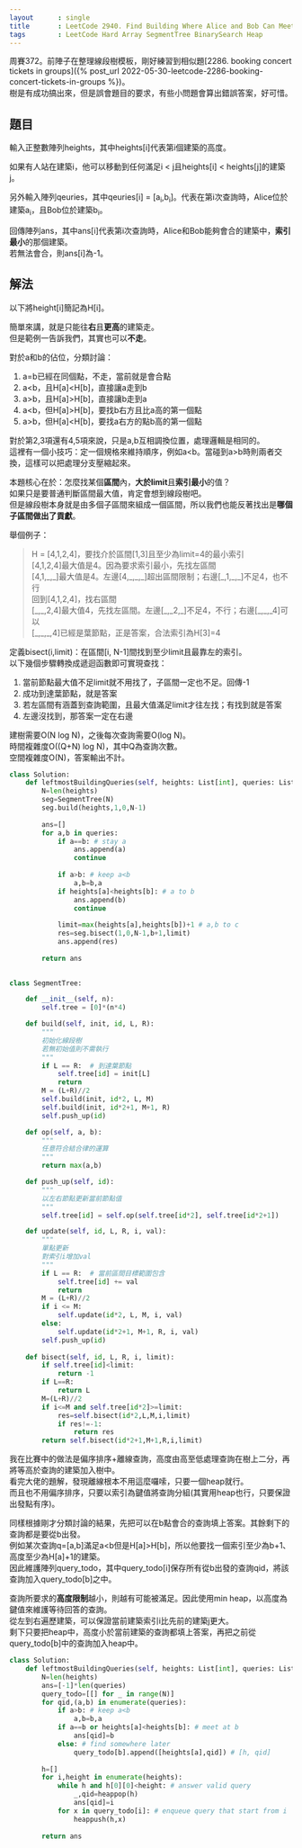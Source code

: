 ```yaml
---
layout      : single
title       : LeetCode 2940. Find Building Where Alice and Bob Can Meet
tags        : LeetCode Hard Array SegmentTree BinarySearch Heap
---
```

周賽372。前陣子在整理線段樹模板，剛好練習到相似題[2286. booking concert tickets in groups]({% post\_url 2022-05-30-leetcode-2286-booking-concert-tickets-in-groups %})。  
樹是有成功搞出來，但是誤會題目的要求，有些小問題會算出錯誤答案，好可惜。  

## 題目

輸入正整數陣列heights，其中heights[i]代表第i個建築的高度。  

如果有人站在建築i，他可以移動到任何滿足i < j且heights[i] < heights[j]的建築j。  

另外輸入陣列qeuries，其中qeuries[i] = [a<sub>i</sub>,b<sub>i</sub>]。代表在第i次查詢時，Alice位於建築a<sub>i</sub>，且Bob位於建築b<sub>i</sub>。  

回傳陣列ans，其中ans[i]代表第i次查詢時，Alice和Bob能夠會合的建築中，**索引最小**的那個建築。  
若無法會合，則ans[i]為-1。  

## 解法

以下將height[i]簡記為H[i]。  

簡單來講，就是只能往**右**且**更高**的建築走。  
但是範例一告訴我們，其實也可以**不走**。  

對於a和b的佔位，分類討論：  

1. a=b已經在同個點，不走，當前就是會合點  
2. a<b，且H[a]<H[b]，直接讓a走到b  
3. a>b，且H[a]>H[b]，直接讓b走到a  
4. a<b，但H[a]>H[b]，要找b右方且比a高的第一個點  
5. a>b，但H[a]<H[b]，要找a右方的點b高的第一個點  

對於第2,3項還有4,5項來說，只是a,b互相調換位置，處理邏輯是相同的。  
這裡有一個小技巧：定一個規格來維持順序，例如a<b。當碰到a>b時則兩者交換，這樣可以把處理分支壓縮起來。  

本題核心在於：怎麼找某個**區間**內，**大於limit**且**索引最小**的值？  
如果只是要普通判斷區間最大值，肯定會想到線段樹吧。  
但是線段樹本身就是由多個子區間來組成一個區間，所以我們也能反著找出是**哪個子區間做出了貢獻**。  

舉個例子：  
> H = [4,1,2,4]，要找介於區間[1,3]且至少為limit=4的最小索引  
> [4,1,2,4]最大值是4。因為要求索引最小，先找左區間  
> [4,1,\_,\_]最大值是4。左邊[4,\_,\_,\_]超出區間限制；右邊[\_,1,\_,\_]不足4，也不行  
> 回到[4,1,2,4]，找右區間  
> [\_,\_,2,4]最大值4，先找左區間。左邊[\_,\_2,\_]不足4，不行；右邊[\_,\_,\_4]可以  
> [\_,\_,\_,4]已經是葉節點，正是答案，合法索引為H[3]=4  

定義bisect(i,limit)：在區間[i, N-1]間找到至少limit且最靠左的索引。  
以下幾個步驟轉換成遞迴函數即可實現查找：  

1. 當前節點最大值不足limit就不用找了，子區間一定也不足。回傳-1  
2. 成功到達葉節點，就是答案  
3. 若左區間有涵蓋到查詢範圍，且最大值滿足limit才往左找；有找到就是答案  
4. 左邊沒找到，那答案一定在右邊  

建樹需要O(N log N)，之後每次查詢需要O(log N)。  
時間複雜度O((Q+N) log N)，其中Q為查詢次數。  
空間複雜度O(N)，答案輸出不計。  

```python
class Solution:
    def leftmostBuildingQueries(self, heights: List[int], queries: List[List[int]]) -> List[int]:
        N=len(heights)
        seg=SegmentTree(N)
        seg.build(heights,1,0,N-1)
        
        ans=[]
        for a,b in queries:
            if a==b: # stay a
                ans.append(a)
                continue
            
            if a>b: # keep a<b
                a,b=b,a
            if heights[a]<heights[b]: # a to b
                ans.append(b)
                continue
            
            limit=max(heights[a],heights[b])+1 # a,b to c
            res=seg.bisect(1,0,N-1,b+1,limit)
            ans.append(res)
        
        return ans
        

class SegmentTree:

    def __init__(self, n):
        self.tree = [0]*(n*4)

    def build(self, init, id, L, R):
        """
        初始化線段樹
        若無初始值則不需執行
        """
        if L == R:  # 到達葉節點
            self.tree[id] = init[L]
            return
        M = (L+R)//2
        self.build(init, id*2, L, M)
        self.build(init, id*2+1, M+1, R)
        self.push_up(id)

    def op(self, a, b):
        """
        任意符合結合律的運算
        """
        return max(a,b)

    def push_up(self, id):
        """
        以左右節點更新當前節點值
        """
        self.tree[id] = self.op(self.tree[id*2], self.tree[id*2+1])

    def update(self, id, L, R, i, val):
        """
        單點更新
        對索引i增加val
        """
        if L == R:  # 當前區間目標範圍包含
            self.tree[id] += val
            return
        M = (L+R)//2
        if i <= M:
            self.update(id*2, L, M, i, val)
        else:
            self.update(id*2+1, M+1, R, i, val)
        self.push_up(id)
        
    def bisect(self, id, L, R, i, limit):
        if self.tree[id]<limit:
            return -1
        if L==R:
            return L
        M=(L+R)//2
        if i<=M and self.tree[id*2]>=limit:
            res=self.bisect(id*2,L,M,i,limit)
            if res!=-1:
                return res
        return self.bisect(id*2+1,M+1,R,i,limit)
```

我在比賽中的做法是偏序排序+離線查詢，高度由高至低處理查詢在樹上二分，再將等高於查詢的建築加入樹中。  
看完大佬的題解，發現離線根本不用這麼囉嗦，只要一個heap就行。  
而且也不用偏序排序，只要以索引為鍵值將查詢分組(其實用heap也行，只要保證出發點有序)。  

同樣根據剛才分類討論的結果，先把可以在b點會合的查詢填上答案。其餘剩下的查詢都是要從b出發。  
例如某次查詢q=[a,b]滿足a<b但是H[a]>H[b]，所以他要找一個索引至少為b+1、高度至少為H[a]+1的建築。  
因此維護陣列query\_todo，其中query\_todo[i]保存所有從b出發的查詢qid，將該查詢加入query\_todo[b]之中。  

查詢所要求的**高度限制**越小，則越有可能被滿足。因此使用min heap，以高度為鍵值來維護等待回答的查詢。  
從左到右遍歷建築，可以保證當前建築索引i比先前的建築j更大。  
剩下只要把heap中，高度小於當前建築的查詢都填上答案，再把之前從query\_todo[b]中的查詢加入heap中。  

```python
class Solution:
    def leftmostBuildingQueries(self, heights: List[int], queries: List[List[int]]) -> List[int]:
        N=len(heights)
        ans=[-1]*len(queries)
        query_todo=[[] for _ in range(N)]
        for qid,(a,b) in enumerate(queries):
            if a>b: # keep a<b
                a,b=b,a
            if a==b or heights[a]<heights[b]: # meet at b
                ans[qid]=b
            else: # find somewhere later
                query_todo[b].append([heights[a],qid]) # [h, qid]
            
        h=[]
        for i,height in enumerate(heights):
            while h and h[0][0]<height: # answer valid query
                _,qid=heappop(h)
                ans[qid]=i
            for x in query_todo[i]: # enqueue query that start from i
                heappush(h,x)
        
        return ans
```
